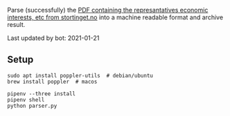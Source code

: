 Parse (successfully) the [PDF containing the represantatives economic interests, etc from stortinget.no](https://www.stortinget.no/no/Stortinget-og-demokratiet/Representantene/Okonomiske-interesser/) into a machine readable format and archive result.

Last updated by bot: 2021-01-21

## Setup
    sudo apt install poppler-utils  # debian/ubuntu
    brew install poppler  # macos

    pipenv --three install
    pipenv shell
    python parser.py
